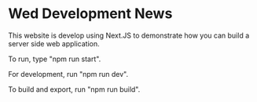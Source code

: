 # Wed Development News

This website is develop using Next.JS to demonstrate how you can build a server side web application.

To run, type "npm run start".

For development, run "npm run dev".

To build and export, run "npm run build".
